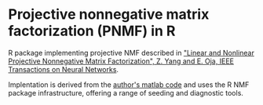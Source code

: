 # Projective nonnegative matrix factorization (PNMF) in R

R package implementing projective NMF described in ["Linear and Nonlinear Projective Nonnegative Matrix Factorization", Z. Yang and E. Oja, IEEE Transactions on Neural Networks](http://citeseerx.ist.psu.edu/viewdoc/download?doi=10.1.1.216.571&rep=rep1&type=pdf).

Implentation is derived from the [author's matlab
code](https://sites.google.com/site/zhirongyangcs/pnmf) and uses the R
NMF package infrastructure, offering a range of seeding and diagnostic tools.